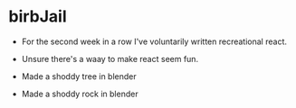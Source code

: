 # birbJail

- For the second week in a row I've voluntarily written recreational react.
- Unsure there's a waay to make react seem fun. 

- Made a shoddy tree in blender
- Made a shoddy rock in blender




